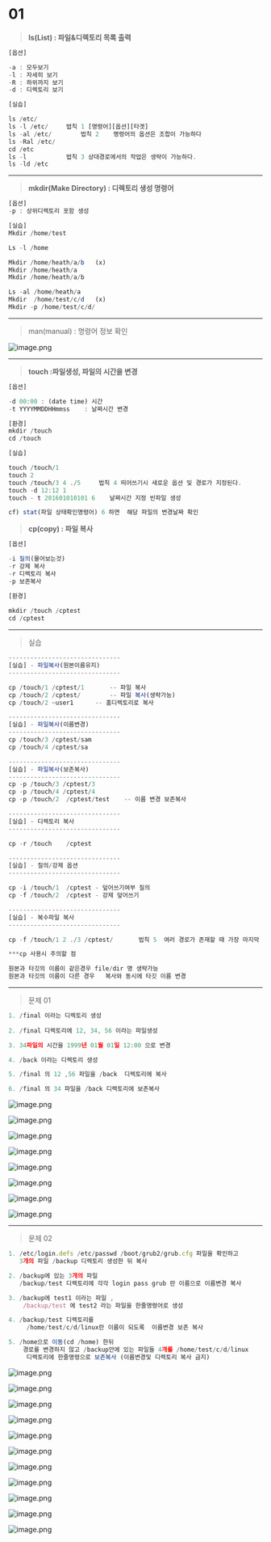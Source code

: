 # 01

> **ls(List) : 파일&디렉토리 목록 출력**
> 

```jsx
[옵션]

-a : 모두보기
-l : 자세히 보기
-R : 하위까지 보기
-d : 디렉토리 보기

[실습]

ls /etc/
ls -l /etc/		법칙 1 [명령어][옵션][타겟]
ls -al /etc/		법칙 2	명령어의 옵션은 조합이 가능하다
ls -Ral /etc/
cd /etc
ls -l			법칙 3 상대경로에서의 작업은 생략이 가능하다.
ls -ld /etc 
```

---

> **mkdir(Make Directory) : 디렉토리 생성 명령어**
> 

```jsx
[옵션]
-p : 상위디렉토리 포함 생성

[실습]
Mkdir /home/test

Ls -l /home

Mkdir /home/heath/a/b 	(x)
Mkdir /home/heath/a 
Mkdir /home/heath/a/b

Ls -al /home/heath/a
Mkdir  /home/test/c/d	(x)
Mkdir -p /home/test/c/d/

```

---

> man(manual) : 명령어 정보 확인
> 

![image.png](image.png)

---

> **touch :파일생성, 파일의 시간을 변경**
> 

```jsx
[옵션]

-d 00:00 : (date time) 시간 
-t YYYYMMDDHHmmss	 : 날짜시간 변경

[환경]
mkdir /touch
cd /touch

[실습]

touch /touch/1	
touch 2			 
touch /touch/3 4 ./5	 법칙 4 띄어쓰기시 새로운 옵션 및 경로가 지정된다.	
touch -d 12:12 1
touch - t 201601010101 6	날짜시간 지정 빈파일 생성

cf) stat(파일 상태확인명령어) 6 하면  해당 파일의 변경날짜 확인 
```

> **cp(copy) : 파일 복사**
> 

```jsx
[옵션]

-i 질의(물어보는것)
-r 강제 복사
-r 디렉토리 복사
-p 보존복사

[환경]
	
mkdir /touch /cptest 
cd /cptest

```

---

> 실습
> 

```jsx
-------------------------------
[실습] - 파일복사(원본이름유지)
-------------------------------

cp /touch/1 /cptest/1		-- 파일 복사
cp /touch/2 /cptest/		-- 파일 복사(생략가능)
cp /touch/2 ~user1		-- 홈디렉토리로 복사

-------------------------------
[실습] - 파일복사(이름변경)
-------------------------------
cp /touch/3 /cptest/sam	
cp /touch/4 /cptest/sa	

-------------------------------
[실습] - 파일복사(보존복사)
-------------------------------
cp -p /touch/3 /cptest/3
cp -p /touch/4 /cptest/4
cp -p /touch/2  /cptest/test	-- 이름 변경 보존복사

-------------------------------
[실습] - 디렉토리 복사
-------------------------------

cp -r /touch 	/cptest

-------------------------------
[실습] - 질의/강제 옵션
-------------------------------

cp -i /touch/1	/cptest	- 덮어쓰기여부 질의
cp -f /touch/2  /cptest - 강제 덮어쓰기

-------------------------------
[실습] - 복수파일 복사
-------------------------------

cp -f /touch/1 2 ./3 /cptest/		법칙 5  여러 경로가 존재할 때 가장 마지막 경로가 타깃이 된다.

***cp 사용시 주의할 점

원본과 타깃의 이름이 같은경우 file/dir 명 생략가능
원본과 타깃의 이름이 다른 경우 	복사와 동시에 타깃 이름 변경
```

---

> 문제 01
> 

```jsx
1. /final 이라는 디렉토리 생성
  
2. /final 디렉토리에 12, 34, 56 이라는 파일생성

3. 34파일의 시간을 1999년 01월 01일 12:00 으로 변경

4. /back 이라는 디렉토리 생성

5. /final 의 12 ,56 파일을 /back  디렉토리에 복사

6. /final 의 34 파일을 /back 디렉토리에 보존복사
```

![image.png](image%201.png)

![image.png](image%202.png)

![image.png](image%203.png)

![image.png](image%204.png)

![image.png](image%205.png)

![image.png](image%206.png)

![image.png](image%207.png)

![image.png](image%208.png)

---

> 문제 02
> 

```jsx
1. /etc/login.defs /etc/passwd /boot/grub2/grub.cfg 파일을 확인하고
   3개의 파일 /backup 디렉토리 생성한 뒤 복사

2. /backup에 있는 3개의 파일
   /backup/test 디렉토리에 각각 login pass grub 란 이름으로 이름변경 복사

3. /backup에 test1 이라는 파일 ,
	/backup/test 에 test2 라는 파일을 한줄명령어로 생성

4. /backup/test 디렉토리를
	 /home/test/c/d/linux란 이름이 되도록  이름변경 보존 복사

5. /home으로 이동(cd /home) 한뒤
	경로를 변경하지 않고 /backup안에 있는 파일들 4개를 /home/test/c/d/linux
	 디렉토리에 한줄명령으로 보존복사 (이름변경및 디렉토리 복사 금지)
```

![image.png](image%209.png)

![image.png](image%2010.png)

![image.png](image%2011.png)

![image.png](image%2012.png)

![image.png](image%2013.png)

![image.png](image%2014.png)

![image.png](image%2015.png)

![image.png](image%2016.png)

![image.png](image%2017.png)

![image.png](image%2018.png)

![image.png](image%2019.png)